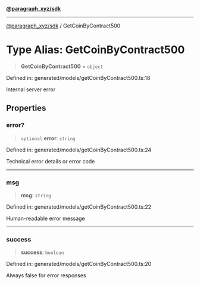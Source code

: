[**@paragraph_xyz/sdk**](../README.md)

***

[@paragraph_xyz/sdk](../README.md) / GetCoinByContract500

# Type Alias: GetCoinByContract500

> **GetCoinByContract500** = `object`

Defined in: generated/models/getCoinByContract500.ts:18

Internal server error

## Properties

### error?

> `optional` **error**: `string`

Defined in: generated/models/getCoinByContract500.ts:24

Technical error details or error code

***

### msg

> **msg**: `string`

Defined in: generated/models/getCoinByContract500.ts:22

Human-readable error message

***

### success

> **success**: `boolean`

Defined in: generated/models/getCoinByContract500.ts:20

Always false for error responses
